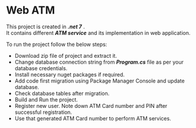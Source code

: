 # Web ATM

This project is created in **_.net 7_** .  
It contains different **_ATM service_** and its implementation in web application.

To run the project follow the below steps:
- Download zip file of project and extract it.
- Change database connection string from **_Program.cs_** file as per your database credentials.
- Install necessary nuget packages if required.
- Add code first migration using Package Manager Console and update database.
- Check database tables after migration.
- Build and Run the project.
- Register new user. Note down ATM Card number and PIN after successful registration.
- Use that generated ATM Card number to perform ATM services.